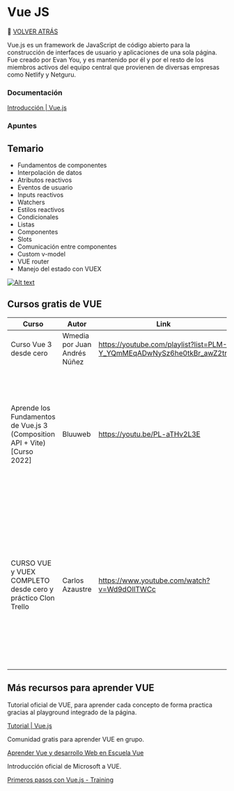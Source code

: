 # Vue JS 
🚀 [VOLVER ATRÁS](https://github.com/guides4all/Ruta-FrontEnd)

Vue.js es un framework de JavaScript de código abierto para la construcción de interfaces de usuario y aplicaciones de una sola página. Fue creado por Evan You, y es mantenido por él y por el resto de los miembros activos del equipo central que provienen de diversas empresas como Netlify y Netguru.

### Documentación

[Introducción | Vue.js](https://vuejs.org/guide/introduction.html)

### Apuntes


## Temario

- Fundamentos de componentes
- Interpolación de datos
- Atributos reactivos
- Eventos de usuario
- Inputs reactivos
- Watchers
- Estilos reactivos
- Condicionales
- Listas
- Componentes
- Slots
- Comunicación entre componentes
- Custom v-model
- VUE router
- Manejo del estado con VUEX

[![Alt text](https://img.youtube.com/vi/AqesL138vMA/0.jpg)](https://www.youtube.com/watch?v=AqesL138vMA)


## Cursos gratis de VUE

| Curso | Autor | Link | Descripción |
| --- | --- | --- | --- |
| Curso Vue 3 desde cero | Wmedia por Juan Andrés Núñez | https://youtube.com/playlist?list=PLM-Y_YQmMEqADwNySz6he0tkBr_awZ2tn | Curso de VUE desde cero. |
| Aprende los Fundamentos de Vue.js 3 (Composition API + Vite) [Curso 2022] | Bluuweb | https://youtu.be/PL-aTHv2L3E | Conoce los conceptos claves y actualizados del Framework Vue.js 3, trabajando con el Composition API y realizando las instalaciones con Vite. |
| CURSO VUE y VUEX COMPLETO desde cero y práctico  Clon Trello | Carlos Azaustre | https://www.youtube.com/watch?v=Wd9dOIlTWCc | aprenderás VUE y VUEX desde cero, de manera práctica, desarrollando una aplicación web, estilo "Trello" para gestión de tareas, aplicando el framework VUE y la librería para gestión de estados VUEX. |

## Más recursos para aprender VUE

Tutorial oficial de VUE, para aprender cada concepto de forma practica gracias al playground integrado de la página.

[Tutorial | Vue.js](https://vuejs.org/tutorial/#step-1)

Comunidad gratis para aprender VUE en grupo.

[Aprender Vue y desarrollo Web en Escuela Vue](https://escuelavue.es/como-aprender-vue/)

Introducción oficial de Microsoft a VUE.

[Primeros pasos con Vue.js - Training](https://learn.microsoft.com/es-es/training/paths/vue-first-steps/)
